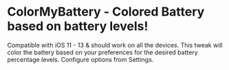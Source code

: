 # ColorMyBattery - Colored Battery based on battery levels!

Compatible with iOS 11 - 13 & should work on all the devices.
This tweak will color the battery based on your preferences for the desired battery percentage levels.
Configure options from Settings.
